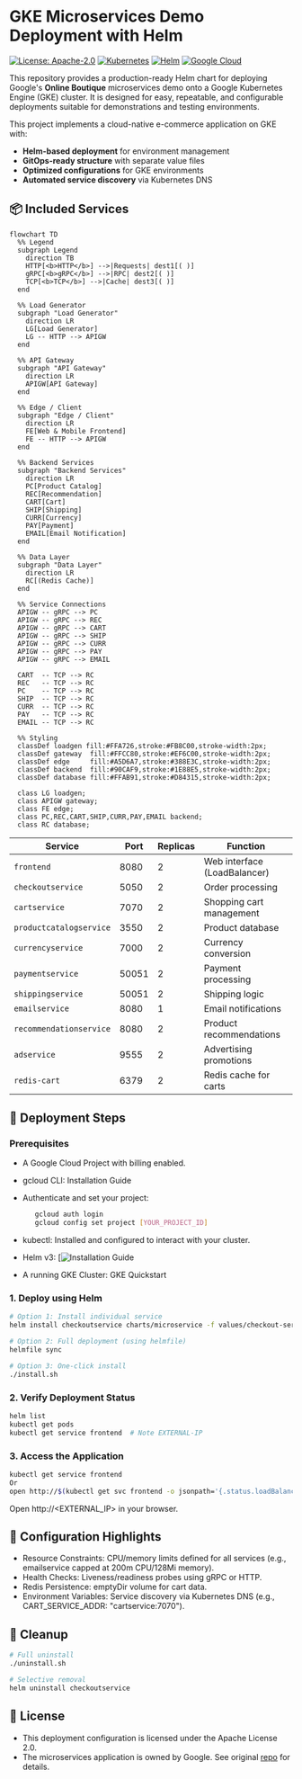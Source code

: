 # GKE Microservices Demo Deployment with Helm

[![License: Apache-2.0](https://img.shields.io/badge/License-Apache_2.0-blue.svg)](https://opensource.org/licenses/Apache-2.0)
[![Kubernetes](https://img.shields.io/badge/kubernetes-%23326ce5.svg?style=for-the-badge&logo=kubernetes&logoColor=white)](https://kubernetes.io/)
[![Helm](https://img.shields.io/badge/Helm-0F1689?style=for-the-badge&logo=Helm&logoColor=white)](https://helm.sh)
[![Google Cloud](https://img.shields.io/badge/GoogleCloud-%234285F4.svg?style=for-the-badge&logo=google-cloud&logoColor=white)](https://cloud.google.com/)

This repository provides a production-ready Helm chart for deploying Google's **Online Boutique** microservices demo onto a Google Kubernetes Engine (GKE) cluster. It is designed for easy, repeatable, and configurable deployments suitable for demonstrations and testing environments.

This project implements a cloud-native e-commerce application on GKE with:
- **Helm-based deployment** for environment management
- **GitOps-ready structure** with separate value files
- **Optimized configurations** for GKE environments
- **Automated service discovery** via Kubernetes DNS

## 📦 Included Services
```mermaid
flowchart TD
  %% Legend
  subgraph Legend
    direction TB
    HTTP[<b>HTTP</b>] -->|Requests| dest1[( )]
    gRPC[<b>gRPC</b>] -->|RPC| dest2[( )]
    TCP[<b>TCP</b>] -->|Cache| dest3[( )]
  end

  %% Load Generator
  subgraph "Load Generator"
    direction LR
    LG[Load Generator]
    LG -- HTTP --> APIGW
  end

  %% API Gateway
  subgraph "API Gateway"
    direction LR
    APIGW[API Gateway]
  end

  %% Edge / Client
  subgraph "Edge / Client"
    direction LR
    FE[Web & Mobile Frontend]
    FE -- HTTP --> APIGW
  end

  %% Backend Services
  subgraph "Backend Services"
    direction LR
    PC[Product Catalog]
    REC[Recommendation]
    CART[Cart]
    SHIP[Shipping]
    CURR[Currency]
    PAY[Payment]
    EMAIL[Email Notification]
  end

  %% Data Layer
  subgraph "Data Layer"
    direction LR
    RC[(Redis Cache)]
  end

  %% Service Connections
  APIGW -- gRPC --> PC
  APIGW -- gRPC --> REC
  APIGW -- gRPC --> CART
  APIGW -- gRPC --> SHIP
  APIGW -- gRPC --> CURR
  APIGW -- gRPC --> PAY
  APIGW -- gRPC --> EMAIL

  CART  -- TCP --> RC
  REC   -- TCP --> RC
  PC    -- TCP --> RC
  SHIP  -- TCP --> RC
  CURR  -- TCP --> RC
  PAY   -- TCP --> RC
  EMAIL -- TCP --> RC

  %% Styling
  classDef loadgen fill:#FFA726,stroke:#FB8C00,stroke-width:2px;
  classDef gateway  fill:#FFCC80,stroke:#EF6C00,stroke-width:2px;
  classDef edge     fill:#A5D6A7,stroke:#388E3C,stroke-width:2px;
  classDef backend  fill:#90CAF9,stroke:#1E88E5,stroke-width:2px;
  classDef database fill:#FFAB91,stroke:#D84315,stroke-width:2px;

  class LG loadgen;
  class APIGW gateway;
  class FE edge;
  class PC,REC,CART,SHIP,CURR,PAY,EMAIL backend;
  class RC database;
```
| Service                  | Port  | Replicas | Function                         |
|--------------------------|-------|----------|----------------------------------|
| `frontend`               | 8080  | 2        | Web interface (LoadBalancer)     |
| `checkoutservice`        | 5050  | 2        | Order processing                 |
| `cartservice`            | 7070  | 2        | Shopping cart management         |
| `productcatalogservice`  | 3550  | 2        | Product database                 |
| `currencyservice`        | 7000  | 2        | Currency conversion              |
| `paymentservice`         | 50051 | 2        | Payment processing               |
| `shippingservice`        | 50051 | 2        | Shipping logic                   |
| `emailservice`           | 8080  | 1        | Email notifications              |
| `recommendationservice`  | 8080  | 2        | Product recommendations          |
| `adservice`              | 9555  | 2        | Advertising promotions           |
| `redis-cart`             | 6379  | 2        | Redis cache for carts            |

## 🚀 Deployment Steps
### Prerequisites
- A Google Cloud Project with billing enabled.

- gcloud CLI: Installation Guide
- Authenticate and set your project:
  ```bash
     gcloud auth login
     gcloud config set project [YOUR_PROJECT_ID]
  ```
- kubectl: Installed and configured to interact with your cluster.
- Helm v3: [![Installation Guide](https://helm.sh/docs/intro/install/)
- A running GKE Cluster: GKE Quickstart

### 1. Deploy using Helm
```bash
# Option 1: Install individual service
helm install checkoutservice charts/microservice -f values/checkout-service-values.yaml

# Option 2: Full deployment (using helmfile)
helmfile sync

# Option 3: One-click install
./install.sh
```
### 2. Verify Deployment Status
```bash
helm list
kubectl get pods
kubectl get service frontend  # Note EXTERNAL-IP
```
### 3. Access the Application
```bash
kubectl get service frontend
Or
open http://$(kubectl get svc frontend -o jsonpath='{.status.loadBalancer.ingress[0].ip}')
```
Open http://<EXTERNAL_IP> in your browser.

## 🔧 Configuration Highlights
* Resource Constraints: CPU/memory limits defined for all services (e.g., emailservice capped at 200m CPU/128Mi memory).
* Health Checks: Liveness/readiness probes using gRPC or HTTP.
* Redis Persistence: emptyDir volume for cart data.
* Environment Variables: Service discovery via Kubernetes DNS (e.g., CART_SERVICE_ADDR: "cartservice:7070").
## 🧹 Cleanup
```bash
# Full uninstall
./uninstall.sh

# Selective removal
helm uninstall checkoutservice
```
## 📜 License
* This deployment configuration is licensed under the Apache License 2.0.
* The microservices application is owned by Google. See original [repo](https://github.com/GoogleCloudPlatform/microservices-demo) for details.
  
